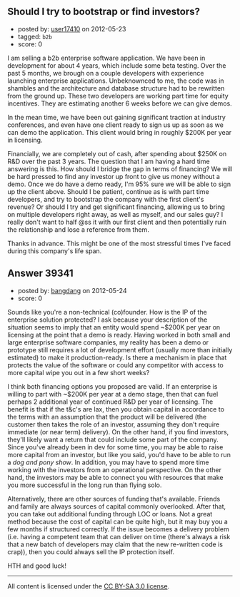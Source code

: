 ## Should I try to bootstrap or find investors?

- posted by: [user17410](https://stackexchange.com/users/-1/17410-user17410) on 2012-05-23
- tagged: `b2b`
- score: 0

I am selling a b2b enterprise software application. We have been in development for about 4 years, which include some beta testing. Over the past 5 months, we brough on a couple developers with experience launching enterprise applications. Unbeknownced to me, the code was in shambles and the architecture and database structure had to be rewritten from the ground up. These two developers are working part time for equity incentives. They are estimating another 6 weeks before we can give demos.

In the mean time, we have been out gaining significant traction at industry conferences, and even have one client ready to sign us up as soon as we can demo the application. This client would bring in roughly $200K per year in licensing.

Financially, we are completely out of cash, after spending about $250K on R&D over the past 3 years. The question that I am having a hard time answering is this. How should I bridge the gap in terms of financing? We will be hard pressed to find any investor up front to give us money without a demo. Once we do have a demo ready, I'm 95% sure we will be able to sign up the client above. Should I be patient, continue as is with part time developers, and try to bootstrap the company with the first client's revenue? Or should I try and get significant financing, allowing us to bring on multiple developers right away, as well as myself, and our sales guy? I really don't want to half @ss it with our first client and then potentially ruin the relationship and lose a reference from them.

Thanks in advance. This might be one of the most stressful times I've faced during this company's life span.


## Answer 39341

- posted by: [bangdang](https://stackexchange.com/users/-1/17725-bangdang) on 2012-05-24
- score: 0

Sounds like you're a non-technical (co)founder.  How is the IP of the enterprise solution protected?  I ask because your description of the situation seems to imply that an entity would spend ~$200K per year on licensing at the point that a demo is ready.  Having worked in both small and large enterprise software companies, my reality has been a demo or prototype still requires a lot of development effort (usually more than initially estimated) to make it production-ready.  Is there a mechanism in place that protects the value of the software or could any competitor with access to more capital wipe you out in a few short weeks?  

I think both financing options you proposed are valid.  If an enterprise is willing to part with ~$200K per year at a demo stage, then that can fuel perhaps 2 additional year of continued R&D per year of licensing.  The benefit is that if the t&c's are lax, then you obtain capital in accordance to the terms with an assumption that the product will be delivered (the customer then takes the role of an investor, assuming they don't require immediate (or near term) delivery).  On the other hand, if you find investors, they'll likely want a return that could include some part of the company.  Since you've already been in dev for some time, you may be able to raise more capital from an investor, but like you said, you'd have to be able to run a <i>dog and pony show</i>.  In addition, you may have to spend more time working with the investors from an operational perspective.  On the other hand, the investors may be able to connect you with resources that make you more successful in the long run than flying solo.  

Alternatively, there are other sources of funding that's available.  Friends and family are always sources of capital commonly overlooked.  After that, you can take out additional funding through LOC or loans.  Not a great method because the cost of capital can be quite high, but it may buy you a few months if structured correctly.  If the issue becomes a delivery problem (i.e. having a competent team that can deliver on time (there's always a risk that a new batch of developers may claim that the new re-written code is crap)), then you could always sell the IP protection itself.  

HTH and good luck! 



---

All content is licensed under the [CC BY-SA 3.0 license](https://creativecommons.org/licenses/by-sa/3.0/).
